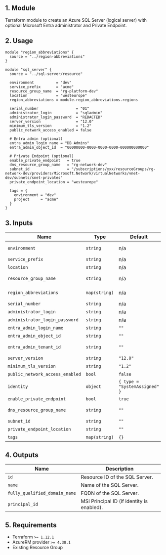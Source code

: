 ## 1. Module
Terraform module to create an Azure SQL Server (logical server) with optional Microsoft Entra administrator and Private Endpoint.

## 2. Usage
```hcl
module "region_abbreviations" {
  source = "../region-abbreviations"
}

module "sql_server" {
  source = "../sql-server/resource"

  environment          = "dev"
  service_prefix       = "acme"
  resource_group_name  = "rg-platform-dev"
  location             = "westeurope"
  region_abbreviations = module.region_abbreviations.regions

  serial_number                 = "01"
  administrator_login           = "sqladmin"
  administrator_login_password  = "REDACTED"
  server_version                = "12.0"
  minimum_tls_version           = "1.2"
  public_network_access_enabled = false

  # Entra admin (optional)
  entra_admin_login_name = "DB Admins"
  entra_admin_object_id  = "00000000-0000-0000-0000-000000000000"

  # Private Endpoint (optional)
  enable_private_endpoint   = true
  dns_resource_group_name   = "rg-network-dev"
  subnet_id                 = "/subscriptions/xxx/resourceGroups/rg-network-dev/providers/Microsoft.Network/virtualNetworks/vnet-dev/subnets/snet-privates"
  private_endpoint_location = "westeurope"

  tags = {
    environment = "dev"
    project     = "acme"
  }
}
```

## 3. Inputs
| Name | Type | Default | Required | Description |
|------|------|---------|:--------:|-------------|
| `environment` | `string` | n/a | yes | Environment project (dev, qua or prd). |
| `service_prefix` | `string` | n/a | yes | Prefix or name of the project. |
| `location` | `string` | n/a | yes | Azure region. |
| `resource_group_name` | `string` | n/a | yes | Resource group in which to create the SQL Server. |
| `region_abbreviations` | `map(string)` | n/a | yes | Map of Azure locations to abbreviations. |
| `serial_number` | `string` | n/a | yes | Serial suffix for the server name. |
| `administrator_login` | `string` | n/a | yes | SQL admin login. |
| `administrator_login_password` | `string` | n/a | yes | SQL admin password. |
| `entra_admin_login_name` | `string` | `""` | no | Entra admin login name. |
| `entra_admin_object_id` | `string` | `""` | no | Entra admin object id. |
| `entra_admin_tenant_id` | `string` | `""` | no | Entra admin tenant id (defaults to current). |
| `server_version` | `string` | `"12.0"` | no | SQL Server version. |
| `minimum_tls_version` | `string` | `"1.2"` | no | Minimum TLS version. |
| `public_network_access_enabled` | `bool` | `false` | no | Allow public network access. |
| `identity` | `object` | `{ type = "SystemAssigned" }` | no | Managed identity configuration. |
| `enable_private_endpoint` | `bool` | `true` | no | Create a Private Endpoint. |
| `dns_resource_group_name` | `string` | `""` | no | RG with Private DNS Zone `privatelink.database.windows.net`. |
| `subnet_id` | `string` | `""` | no | Subnet ID for the Private Endpoint. |
| `private_endpoint_location` | `string` | `""` | no | Location for the Private Endpoint. |
| `tags` | `map(string)` | `{}` | no | Tags to apply to resources. |

## 4. Outputs
| Name | Description |
|------|-------------|
| `id` | Resource ID of the SQL Server. |
| `name` | Name of the SQL Server. |
| `fully_qualified_domain_name` | FQDN of the SQL Server. |
| `principal_id` | MSI Principal ID (if identity is enabled). |

## 5. Requirements
- Terraform `>= 1.12.1`
- AzureRM provider `>= 4.38.1`
- Existing Resource Group


